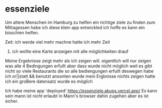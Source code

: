# essenziele

Um altere Menschen im Hamburg zu helfen ein richtige ziele zu finden zum Mittagessen habe ich diese klein app entwickled ich hoffe es kann ein bisschien helfen.

Zeit:
ich werde viel mehr machne hatte ich mehr Zeit

1. ich wollte eine Karte anzeigen mit alle möglichkeiten drauf

Meine Ergebnisse zeigt mehr als ich zeigen will. eigentlich will nur zeigen was alle 4 Bedingungen erfullt aber dass wurde nicht möglich weil es gibt nicht so viele Restaurants die so alle bediengungen erfullt deswegen habe ich or||statt &&
benutzt ansonten wurde mein Ergbnisse nichts zeigen hatte ich ein groBere datensatz wurde es möglich

Ich habe meine app 'deployed'
https://essenziele.akups.vercel.app/
Es kann sein mann ist nicht erlaubt in Mann's browser dahin zugehen aber es ist sicher.
